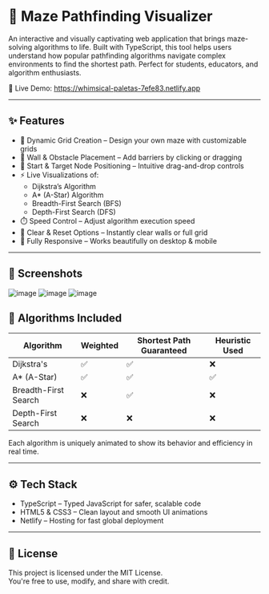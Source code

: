 # 🧠 Maze Pathfinding Visualizer

An interactive and visually captivating web application that brings maze-solving algorithms to life. Built with TypeScript, this tool helps users understand how popular pathfinding algorithms navigate complex environments to find the shortest path. Perfect for students, educators, and algorithm enthusiasts.

🔗 Live Demo: https://whimsical-paletas-7efe83.netlify.app

---

## ✨ Features

- 🎯 Dynamic Grid Creation – Design your own maze with customizable grids
- 🧱 Wall & Obstacle Placement – Add barriers by clicking or dragging
- 🚦 Start & Target Node Positioning – Intuitive drag-and-drop controls
- ⚡ Live Visualizations of:
  - Dijkstra’s Algorithm
  - A* (A-Star) Algorithm
  - Breadth-First Search (BFS)
  - Depth-First Search (DFS)
- ⏱️ Speed Control – Adjust algorithm execution speed
- 🔁 Clear & Reset Options – Instantly clear walls or full grid
- 📱 Fully Responsive – Works beautifully on desktop & mobile

---

## 📸 Screenshots


![image](https://github.com/user-attachments/assets/3fc11a7c-f5cc-49c3-8161-3fa004796000)
![image](https://github.com/user-attachments/assets/759349a0-24e7-4264-bca2-df264d96ab42)
![image](https://github.com/user-attachments/assets/a0de9c2d-5c75-406e-af01-f017df988abd)





## 🧠 Algorithms Included

| Algorithm                | Weighted | Shortest Path Guaranteed | Heuristic Used |
|--------------------------|----------|---------------------------|----------------|
| Dijkstra's               | ✅        | ✅                         | ❌              |
| A* (A-Star)              | ✅        | ✅                         | ✅              |
| Breadth-First Search     | ❌        | ✅                         | ❌              |
| Depth-First Search       | ❌        | ❌                         | ❌              |

Each algorithm is uniquely animated to show its behavior and efficiency in real time.

---

## ⚙️ Tech Stack

- TypeScript – Typed JavaScript for safer, scalable code
- HTML5 & CSS3 – Clean layout and smooth UI animations
- Netlify – Hosting for fast global deployment

---

## 📜 License

This project is licensed under the MIT License.  
You're free to use, modify, and share with credit.


